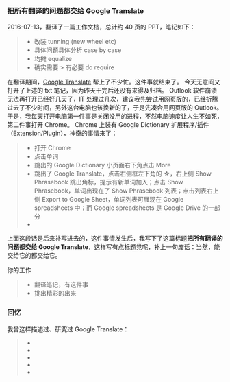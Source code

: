 
### 把所有翻译的问题都交给 Google Translate

2016-07-13，翻译了一篇工作文档，总计约 40 页的 PPT，笔记如下：
> * 改装 tunning (new wheel etc)
> * 具体问题具体分析 case by case
> * 均摊 equalize 
> * 确实需要 > 有必要 do require 

在翻译期间，[Google Translate](https://translate.google.com/) 帮上了不少忙。这件事就结束了。
今天无意间又打开了上述的 txt 笔记，因为昨天干完后还没有来得及归档。
Outlook 软件崩溃无法再打开已经好几天了，IT 处理过几次，建议我先尝试用网页版的，已经折腾过去了不少时间，另外这台电脑也该换新的了，于是先凑合用网页版的 Outlook。于是，我每天打开电脑第一件事是关闭没用的进程，不然电脑速度让人生不如死，第二件事打开 Chrome。
Chrome 上装有 Google Dictionary 扩展程序/插件（Extension/Plugin），神奇的事情来了：
> * 打开 Chrome
> * 点击单词
> * 跳出的 Google Dictionary 小页面右下角点击 More
> * 跳出了 Google Translate，点击右侧框左下角的 ☆，右上侧 Show Phrasebook 跳出角标，提示有新单词加入；点击 Show Phrasebook，单词出现在了 Show Phrasebook 列表；点击列表右上侧 Export to Google Sheet，单词列表可展现在 Google spreadsheets 中；而 Google spreadsheets 是 Google Drive 的一部分
> * 

上面这段话是后来补写进去的，这件事情发生后，我写下了这篇标题**把所有翻译的问题都交给 Google Translate**，这样写有点标题党呢，补上一句废话：当然，能交给它的都交给它。

你的工作
> * 翻译笔记，有这件事
> * 挑出精彩的出来

### 回忆
我曾这样描述过、研究过 Google Translate：
> * 
> * 
> * 
> * 
> * 

